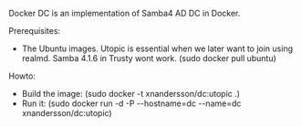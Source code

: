 Docker DC is an implementation of Samba4 AD DC in Docker.

 Prerequisites:

  * The Ubuntu images. Utopic is essential when we later want to join using realmd. Samba 4.1.6 in Trusty wont work.  (sudo docker pull ubuntu)

 Howto:

  * Build the image: (sudo docker -t xnandersson/dc:utopic .)
  * Run it: (sudo docker run -d -P --hostname=dc --name=dc xnandersson/dc:utopic)


